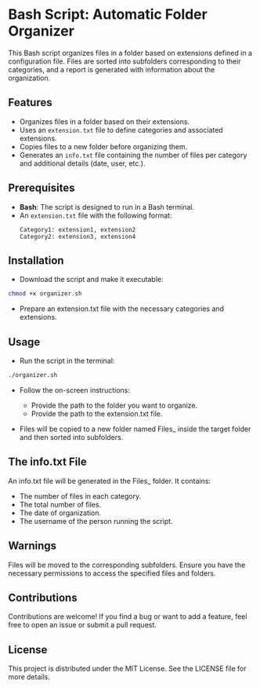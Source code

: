 # Bash Script: Automatic Folder Organizer

This Bash script organizes files in a folder based on extensions defined in a configuration file. Files are sorted into subfolders corresponding to their categories, and a report is generated with information about the organization.

## Features

- Organizes files in a folder based on their extensions.
- Uses an `extension.txt` file to define categories and associated extensions.
- Copies files to a new folder before organizing them.
- Generates an `info.txt` file containing the number of files per category and additional details (date, user, etc.).

## Prerequisites

- **Bash**: The script is designed to run in a Bash terminal.
- An `extension.txt` file with the following format:
  ```plaintext
  Category1: extension1, extension2
  Category2: extension3, extension4
  ```

## Installation

* Download the script and make it executable:
```bash
chmod +x organizer.sh
```
* Prepare an extension.txt file with the necessary categories and extensions.

## Usage

* Run the script in the terminal:
```bash
./organizer.sh
```
* Follow the on-screen instructions:
    - Provide the path to the folder you want to organize.
    - Provide the path to the extension.txt file.

* Files will be copied to a new folder named Files_<user> inside the target folder and then sorted into subfolders.

## The info.txt File

An info.txt file will be generated in the Files_<user> folder. It contains:

* The number of files in each category.
* The total number of files.
* The date of organization.
* The username of the person running the script.

## Warnings
Files will be moved to the corresponding subfolders.
Ensure you have the necessary permissions to access the specified files and folders.

## Contributions

Contributions are welcome! If you find a bug or want to add a feature, feel free to open an issue or submit a pull request.

## License

This project is distributed under the MIT License. See the LICENSE file for more details.
